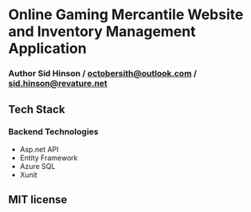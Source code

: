 # Online Gaming Mercantile Website and Inventory Management Application
### Author Sid Hinson / octobersith@outlook.com / sid.hinson@revature.net
## Tech Stack
### Backend Technologies
- Asp.net API
- Entity Framework
- Azure SQL
- Xunit
## MIT license
